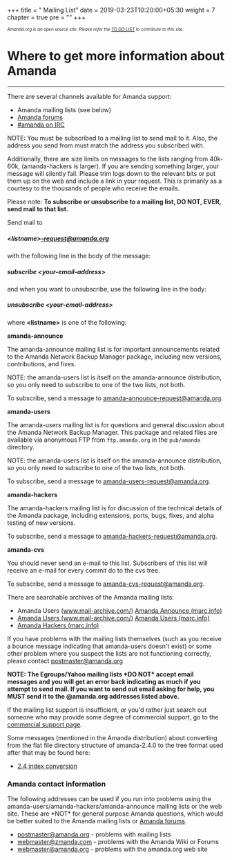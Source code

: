 +++
title = "     Mailing List"
date = 2019-03-23T10:20:00+05:30
weight = 7
chapter = true
pre = "<i class='far fa-envelope'></i>"
+++

*<sub><sub>Amanda.org is an open source site. Please refer the [TO DO LIST](./about/_do) to contribute to this site.</sub></sub>*

# Where to get more information about Amanda
---
There are several channels available for Amanda support:

-   Amanda mailing lists (see below)
-   [Amanda forums](http://forums.zmanda.com)
-   [#amanda on IRC](../irc)

NOTE: You must be subscribed to a mailing list to send mail to it. Also,
the address you send from must match the address you subscribed with.

Additionally, there are size limits on messages to the lists ranging
from 40k-60k, (amanda-hackers is larger). If you are sending something
larger, your message will silently fail. Please trim logs down to the
relevant bits or put them up on the web and include a link in your
request. This is primarily as a courtesy to the thousands of people who
receive the emails.

Please note: **To subscribe or unsubscribe to a mailing list, DO NOT,
EVER, send mail to that list.**

Send mail to

##### \<listname\>-request@amanda.org

with the following line in the body of the message:

##### subscribe \<your-email-address\>

and when you want to unsubscribe, use the following line in the body:

##### unsubscribe \<your-email-address\>

where **\<listname\>** is one of the following:

**amanda-announce**

The amanda-announce mailing list is for important announcements related
to the Amanda Network Backup Manager package, including new versions,
contributions, and fixes.

NOTE: the amanda-users list is itself on the amanda-announce
distribution, so you only need to subscribe to one of the two lists, not
both.

To subscribe, send a message to
[amanda-announce-request@amanda.org](mailto:<amanda-announce-request@amanda.org>).

**amanda-users**

The amanda-users mailing list is for questions and general discussion
about the Amanda Network Backup Manager. This package and related files
are available via anonymous FTP from `ftp.amanda.org` in the
`pub/amanda` directory.

NOTE: the amanda-users list is itself on the amanda-announce
distribution, so you only need to subscribe to one of the two lists, not
both.

To subscribe, send a message to
[amanda-users-request@amanda.org](mailto:<amanda-users-request@amanda.org>).

**amanda-hackers**

The amanda-hackers mailing list is for discussion of the technical
details of the Amanda package, including extensions, ports, bugs, fixes,
and alpha testing of new versions.

To subscribe, send a message to
[amanda-hackers-request@amanda.org](mailto:<amanda-hackers-request@amanda.org>).

**amanda-cvs**

You should never send an e-mail to this list. Subscribers of this list
will receive an e-mail for every commit do to the cvs tree.

To subscribe, send a message to
[amanda-cvs-request@amanda.org](mailto:<amanda-cvs-request@amanda.org>).

There are searchable archives of the Amanda mailing lists:

-   Amanda Users (www.mail-archive.com/) [Amanda Announce
    (marc.info)](http://marc.info/?l=amanda-announce)
-   [Amanda Users
    (www.mail-archive.com/)](https://www.mail-archive.com/amanda-users@amanda.org)
    [Amanda Users (marc.info)](http://marc.info/?l=amanda-users)
-   [Amanda Hackers (marc.info)](http://marc.info/?l=amanda-hackers)

If you have problems with the mailing lists themselves (such as you
receive a bounce message indicating that amanda-users doesn't exist) or
some other problem where you suspect the lists are not functioning
correctly, please contact
[postmaster@amanda.org](mailto:postmaster@amanda.org)

**NOTE: The Egroups/Yahoo mailing lists \*DO NOT\* accept email messages
and you will get an error back indicating as much if you attempt to send
mail. If you want to send out email asking for help, you MUST send it to
the @amanda.org addresses listed above.**

If the mailing list support is insufficient, or you'd rather just search
out someone who may provide some degree of commercial support, go to the
[commercial support page](../support/commercial_support).

Some messages (mentioned in the Amanda distribution) about converting
from the flat file directory structure of amanda-2.4.0 to the tree
format used after that may be found here:

-   [2.4 index conversion](240index)

### Amanda contact information

The following addresses can be used if you run into problems using the
amanda-users/amanda-hackers/amanda-announce mailing lists or the web
site. These are \*NOT\* for general purpose Amanda questions, which
would be better suited to the Amanda mailing lists or [Amanda
forums](http://forums.zmanda.com/).

-   [postmaster@amanda.org](mailto:postmaster@amanda.org) - problems
    with mailing lists
-   [webmaster@zmanda.com](mailto:webmaster@zmanda.com) - problems with
    the Amanda Wiki or Forums
-   [webmaster@amanda.org](mailto:webmaster@amanda.org) - problems with
    the amanda.org web site

